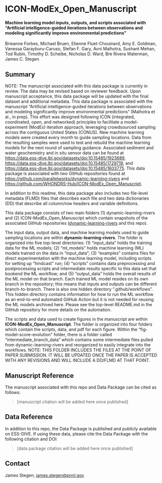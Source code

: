# ICON-ModEx_Open_Manuscript

#### Machine learning model inputs, outputs, and scripts associated with “Artificial intelligence-guided iterations between observations and modeling significantly improve environmental predictions”
Brieanne Forbes, Michael Bruen, Etienne Fluet-Chouinard, Amy E. Goldman, Vanessa Garayburu-Caruso, Stefan F. Gary, Avni Malhotra, Sushant Mehan, Tod Rubin, Timothy D. Scheibe,  Nicholas D. Ward, Bre Rivera Waterman,  James C. Stegen

## Summary
NOTE: The manuscript associated with this data package is currently in review. The data may be revised based on reviewer feedback. Upon manuscript acceptance, this data package will be updated with the final dataset and additional metadata.
This data package is associated with the manuscript “Artificial intelligence-guided iterations between observations and modeling significantly improve environmental predictions” (Malhotra et al., in prep).  This effort was designed following ICON (integrated, coordinated, open, and networked) principles to facilitate a model-experiment (ModEx) iteration approach, leveraging crowdsourced sampling across the contiguous United States (CONUS). New machine learning models were created every month to guide sampling locations. Data from the resulting samples were used to test and rebuild the machine learning models for the next round of sampling guidance. Associated sediment and water geochemistry and in situ sensor data can be found at https://data.ess-dive.lbl.gov/datasets/doi:10.15485/1923689, https://data.ess-dive.lbl.gov/datasets/doi:10.15485/1729719, and https://data.ess-dive.lbl.gov/datasets/doi:10.15485/1603775. This data package is associated with two GitHub repositories found at https://github.com/parallelworks/dynamic-learning-rivers and https://github.com/WHONDRS-Hub/ICON-ModEx_Open_Manuscript. 

In addition to this readme, this data package also includes two file-level metadata (FLMD) files that describes each file and two data dictionaries (DD) that describe all column/row headers and variable definitions. 

This data package consists of two main folders (1) dynamic-learning-rivers and (2) ICON-ModEx_Open_Manuscript which contain snapshots of the associated GitHub repositories ([dynamic-learning-rivers](https://github.com/parallelworks/dynamic-learning-rivers) and this repo).  

The input data, output data, and machine learning models used to guide sampling locations are within **dynamic-learning-rivers**. The folder is organized into five top-level directories: (1) “input_data” holds the training data for the ML models; (2) “ml_models” holds machine learning (ML) models trained on the data in “input_data”; (3) “examples” contains files for direct experimentation with the machine learning model, including scripts for setting up “hindcast” run; (4) “scripts” contains data preprocessing and postprocessing scripts and intermediate results specific to this data set that bookend the ML workflow; and (5) “output_data” holds the overall results of the ML model on that branch. Each trained ML model resides on its own branch in the repository; this means that inputs and outputs can be different branch-to-branch. There is also one hidden directory “.github/workflows”. This hidden directory contains information for how to run the ML workflow as an end-to-end automated GitHub Action but it is not needed for reusing the ML models archived here. Please see the top-level README.md in the GitHub repository for more details on the automation.

The scripts and data used to create figures in the manuscript are within **ICON-ModEx_Open_Manuscript**. The folder is organized into four folders which contain the scripts, data, and pdf for each figure. Within the “fig-model-score-evolution” folder, there is a folder called “intermediate_branch_data” which contains some intermediate files pulled from dynamic-learning-rivers and reorganized to easily integrate into the workflows. NOTE: THIS FOLDER INCLUDES THE FILES AT THE POINT OF PAPER SUBMISSION. IT WILL BE UPDATED ONCE THE PAPER IS ACCEPTED WITH ANY REVISIONS AND WILL INCLUDE A DD/FLMD AT THAT POINT.

## Manuscript Reference
The manuscript associated with this repo and Data Package can be cited as follows:  
> [manuscript citation will be added here once published]
## Data Reference
In addition to this repo, the Data Package is published and publicly available on ESS-DIVE. If using these data, please cite the Data Package with the following citation and DOI:  
> [data package citation will be added here once published]
## Contact
James Stegen; james.stegen@pnnl.gov
